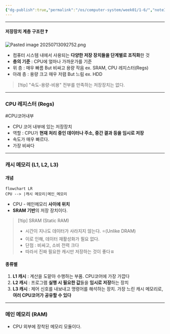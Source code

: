 ```yaml
---
{"dg-publish":true,"permalink":"/os/computer-system/week01/1-6/","noteIcon":"","created":"2025-07-13T09:22:05.748+09:00","updated":"2025-07-13T20:56:51.978+09:00"}
---
```




--- 
#### 저장장치 계층 구조란 ❓
![Pasted image 20250713092752.png](/img/user/supporter/image/Pasted%20image%2020250713092752.png)
- 컴퓨터 시스템 내에서 사용되는 **다양한 저장 장치들을 단계별로 조직화**한 것 
- **층의 기준** : CPU에 얼마나 가까운가를 기준 
- 위 층 : 매우 빠름 But 비싸고 용량 작음 ex. SRAM, CPU 레지스터(Regs)
- 아래 층 : 용량 크고 매우 저렴 But 느림  ex. HDD 

>[!tip] "속도-용량-비용" 전부를 만족하는 저장장치는 없다. 

--- 
### CPU 레지스터 (Regs)
#CPU코어내부

- CPU 코어 내부에 있는 저장장치
- 역할 : CPU가 **현재 처리 중인 데이터나 주소, 중간 결과 등을 임시로 저장** 
- 속도가 매우 빠르다.
- 가장 비싸다 

--- 
### 캐시 메모리  (L1, L2, L3)

#### 개념 
```mermaid 
flowchart LR
CPU --> |캐시 메모리|메인_메모리
```
- CPU - 메인메모리 **사이에 위치** 
- **SRAM 기반**의 저장 장치이다.

>[!tip] SRAM (Static RAM)
>- 시간이 지나도 데이터가 사라지지 않는다. ⭐(Unlike DRAM)
>- 이로 인해, 데이터 재활성화가 필요 없다. 
>- 단점 : 비싸고, 소비 전력 크다 
>- 따라서 진짜 필요한 캐시만 저장하는 것이 좋다ㅍ

#### 종류별 

1. **L1 캐시** : 계산을 도맡아 수행하는 부품. CPU코어에 가장 가깝다
2. **L2 캐시** : 프로그램 **실행 시 필요한 값**들을 **임시로 저장**하는 장치 
3. **L3 캐시** : 제어 신호를 내보내고 명령어를 해석하는 장치. 가장 느린 캐시 메모리로, **여러 CPU코어가 공유할 수 있다**

--- 
### 메인 메모리 (RAM)
- CPU 외부에 장착된 메모리 모듈이다.

